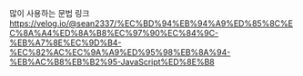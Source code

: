 많이 사용하는 문법 링크
https://velog.io/@sean2337/%EC%BD%94%EB%94%A9%ED%85%8C%EC%8A%A4%ED%8A%B8%EC%97%90%EC%84%9C-%EB%A7%8E%EC%9D%B4-%EC%82%AC%EC%9A%A9%ED%95%98%EB%8A%94-%EB%AC%B8%EB%B2%95-JavaScript%ED%8E%B8
